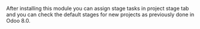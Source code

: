 After installing this module you can assign stage tasks in project stage
tab and you can check the default stages for new projects as previously
done in Odoo 8.0.
